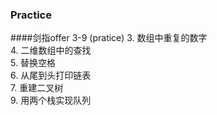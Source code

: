 ### Practice
####剑指offer 3-9 (pratice)
  3. 数组中重复的数字  
  4. 二维数组中的查找  
  5. 替换空格  
  6. 从尾到头打印链表  
  7. 重建二叉树  
  9. 用两个栈实现队列  